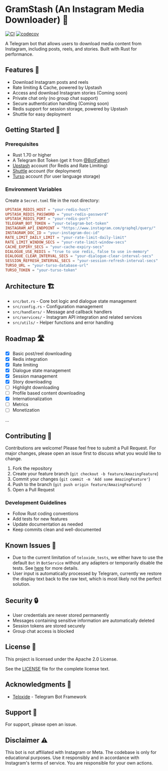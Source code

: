# GramStash (An Instagram Media Downloader) 🤖

[![CI](https://github.com/escwxyz/gramstash/actions/workflows/test.yml/badge.svg)](https://github.com/escwxyz/gramstash/actions/workflows/test.yml)
[![codecov](https://codecov.io/gh/escwxyz/gramstash/graph/badge.svg?token=UEAL5KGTVW)](https://codecov.io/gh/escwxyz/gramstash)

A Telegram bot that allows users to download media content from Instagram, including posts, reels, and stories. Built with Rust for performance.

## Features 🌟

- Download Instagram posts and reels
- Rate limiting & Cache, powered by Upstash
- Access and download Instagram stories (Coming soon)
- Private chat only (no group chat support)
- Secure authentication handling (Coming soon)
- Redis support for session storage, powered by Upstash
- Shuttle for easy deployment

## Getting Started 🚀

### Prerequisites

- Rust 1.70 or higher
- A Telegram Bot Token (get it from [@BotFather](https://t.me/botfather))
- [Upstash](https://upstash.com/) account (for Redis and Rate Limiting)
- [Shuttle](https://shuttle.dev/) account (for deployment)
- [Turso](https://turso.tech/) account (for user language storage)

### Environment Variables

Create a `Secret.toml` file in the root directory:

```toml
UPSTASH_REDIS_HOST = "your-redis-host"
UPSTASH_REDIS_PASSWORD = "your-redis-password"
UPSTASH_REDIS_PORT = "your-redis-port"
TELEGRAM_BOT_TOKEN = "your-telegram-bot-token"
INSTAGRAM_API_ENDPOINT = "https://www.instagram.com/graphql/query/"
INSTAGRAM_DOC_ID = "your-instagram-doc-id"
RATE_LIMIT_DAILY_LIMIT = "your-rate-limit-daily-limit"
RATE_LIMIT_WINDOW_SECS = "your-rate-limit-window-secs"
CACHE_EXPIRY_SECS = "your-cache-expiry-secs"
DIALOGUE_USE_REDIS = "true to use redis, false to use in-memory"
DIALOGUE_CLEAR_INTERVAL_SECS = "your-dialogue-clear-interval-secs"
SESSION_REFRESH_INTERVAL_SECS = "your-session-refresh-interval-secs"
TURSO_URL = "your-turso-database-url"
TURSO_TOKEN = "your-turso-token"
```

## Architecture 🏗️

- `src/bot.rs` - Core bot logic and dialogue state management
- `src/config.rs` - Configuration management
- `src/handlers/` - Message and callback handlers
- `src/services/` - Instagram API integration and related services
- `src/utils/` - Helper functions and error handling

## Roadmap 🛣️

- [x] Basic post/reel downloading
- [x] Redis integration
- [x] Rate limiting
- [x] Dialogue state management
- [x] Session management
- [x] Story downloading
- [ ] Highlight downloading
- [ ] Profile based content downloading
- [x] Internationalization
- [ ] Metrics
- [ ] Monetization

...

## Contributing 🤝

Contributions are welcome! Please feel free to submit a Pull Request. For major changes, please open an issue first to discuss what you would like to change.

1. Fork the repository
2. Create your feature branch (`git checkout -b feature/AmazingFeature`)
3. Commit your changes (`git commit -m 'Add some AmazingFeature'`)
4. Push to the branch (`git push origin feature/AmazingFeature`)
5. Open a Pull Request

### Development Guidelines

- Follow Rust coding conventions
- Add tests for new features
- Update documentation as needed
- Keep commits clean and well-documented

## Known Issues 🐛

- Due to the current limitation of `teloxide_tests`, we either have to use the default `Bot` in `BotService` without any adapters or temporarily disable the tests. See [here](https://github.com/LasterAlex/teloxide_tests/issues/25) for more details.
- User input is automatically processed by Telegram, currently we restore the display text back to the raw text, which is most likely not the perfect solution.

## Security 🔒

- User credentials are never stored permanently
- Messages containing sensitive information are automatically deleted
- Session tokens are stored securely
- Group chat access is blocked

## License 📝

This project is licensed under the Apache 2.0 License.

See the [LICENSE](LICENSE) file for the complete license text.

## Acknowledgments 👏

- [Teloxide](https://github.com/teloxide/teloxide) - Telegram Bot Framework

## Support 💬

For support, please open an issue.

## Disclaimer ⚠️

This bot is not affiliated with Instagram or Meta. The codebase is only for educational purposes. Use it responsibly and in accordance with Instagram's terms of service. You are responsible for your own actions.

